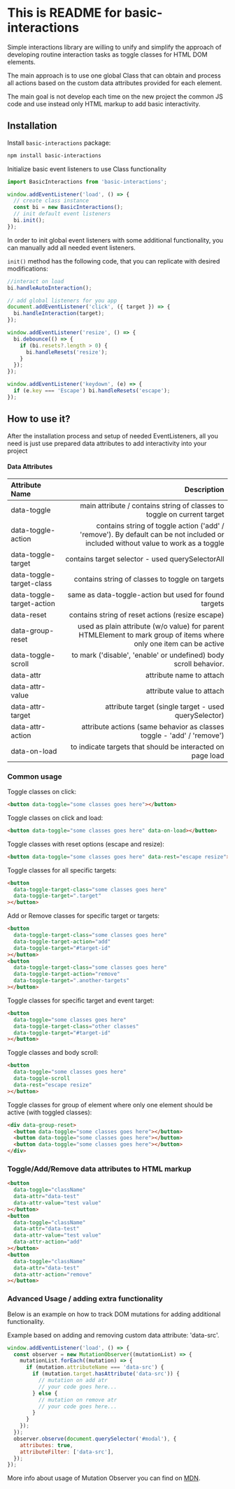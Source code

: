 # This is README for basic-interactions

Simple interactions library are willing to unify and simplify the approach of developing routine interaction tasks as toggle classes for HTML DOM elements.

The main approach is to use one global Class that can obtain and process all actions based on the custom data attributes provided for each element.

The main goal is not develop each time on the new project the common JS code and use instead only HTML markup to add basic interactivity.

## Installation

Install `basic-interactions` package:

```bash
npm install basic-interactions
```

Initialize basic event listeners to use Class functionality

```js
import BasicInteractions from 'basic-interactions';

window.addEventListener('load', () => {
  // create class instance
  const bi = new BasicInteractions();
  // init default event listeners
  bi.init();
});
```

In order to init global event listeners with some additional functionality, you can manually add all needed event listeners.

`init()` method has the following code, that you can replicate with desired modifications:

```js
//interact on load
bi.handleAutoInteraction();

// add global listeners for you app
document.addEventListener('click', ({ target }) => {
  bi.handleInteraction(target);
});

window.addEventListener('resize', () => {
  bi.debounce(() => {
    if (bi.resets?.length > 0) {
      bi.handleResets('resize');
    }
  });
});

window.addEventListener('keydown', (e) => {
  if (e.key === 'Escape') bi.handleResets('escape');
});
```

## How to use it?

After the installation process and setup of needed EventListeners,
all you need is just use prepared data attributes to add interactivity into your project

#### Data Attributes

| Attribute Name    |                                                                                                                       Description |
| :------------------------ | --------------------------------------------------------------------------------------------------------------------------------: |
| data-toggle               |                                                           main attribute / contains string of classes to toggle on current target |
| data-toggle-action        | contains string of toggle action ('add' / 'remove'). By default can be not included or included without value to work as a toggle |
| data-toggle-target        |                                                                                  contains target selector - used querySelectorAll |
| data-toggle-target-class  |                                                                                   contains string of classes to toggle on targets |
| data-toggle-target-action |                                                                             same as data-toggle-action but used for found targets |
| data-reset                |                                                                                  contains string of reset actions (resize escape) |
| data-group-reset          |               used as plain attribute (w/o value) for parent HTMLElement to mark group of items where only one item can be active |
| data-toggle-scroll        |                                                                  to mark ('disable', 'enable' or undefined) body scroll behavior. |
| data-attr                 |                                                                                                          attribute name to attach |
| data-attr-value           |                                                                                                         attribute value to attach |
| data-attr-target          |                                                                             attribute target (single target - used querySelector) |
| data-attr-action          |                                                            attribute actions (same behavior as classes toggle - 'add' / 'remove') |
| data-on-load              |                                                                        to indicate targets that should be interacted on page load |

### Common usage

Toggle classes on click:

```html
<button data-toggle="some classes goes here"></button>
```

Toggle classes on click and load:

```html
<button data-toggle="some classes goes here" data-on-load></button>
```

Toggle classes with reset options (escape and resize):

```html
<button data-toggle="some classes goes here" data-rest="escape resize"></button>
```

Toggle classes for all specific targets:

```html
<button
  data-toggle-target-class="some classes goes here"
  data-toggle-target=".target"
></button>
```

Add or Remove classes for specific target or targets:

```html
<button
  data-toggle-target-class="some classes goes here"
  data-toggle-target-action="add"
  data-toggle-target="#target-id"
></button>
<button
  data-toggle-target-class="some classes goes here"
  data-toggle-target-action="remove"
  data-toggle-target=".another-targets"
></button>
```

Toggle classes for specific target and event target:

```html
<button
  data-toggle="some classes goes here"
  data-toggle-target-class="other classes"
  data-toggle-target="#target-id"
></button>
```

Toggle classes and body scroll:

```html
<button
  data-toggle="some classes goes here"
  data-toggle-scroll
  data-rest="escape resize"
></button>
```

Toggle classes for group of element where only one element should be active (with toggled classes):

```html
<div data-group-reset>
  <button data-toggle="some classes goes here"></button>
  <button data-toggle="some classes goes here"></button>
  <button data-toggle="some classes goes here"></button>
</div>
```

### Toggle/Add/Remove data attributes to HTML markup

```html
<button
  data-toggle="className"
  data-attr="data-test"
  data-attr-value="test value"
></button>
<button
  data-toggle="className"
  data-attr="data-test"
  data-attr-value="test value"
  data-attr-action="add"
></button>
<button
  data-toggle="className"
  data-attr="data-test"
  data-attr-action="remove"
></button>
```

### Advanced Usage / adding extra functionality

Below is an example on how to track DOM mutations
for adding additional functionality.

Example based on adding and removing custom data attribute: 'data-src'.

```js
window.addEventListener('load', () => {
  const observer = new MutationObserver((mutationList) => {
    mutationList.forEach((mutation) => {
      if (mutation.attributeName === 'data-src') {
        if (mutation.target.hasAttribute('data-src')) {
          // mutation on add atr
          // your code goes here...
        } else {
          // mutation on remove atr
          // your code goes here...
        }
      }
    });
  });
  observer.observe(document.querySelector('#modal'), {
    attributes: true,
    attributeFilter: ['data-src'],
  });
});
```

More info about usage of Mutation Observer you can find on [MDN](https://developer.mozilla.org/en-US/docs/Web/API/MutationObserver).

